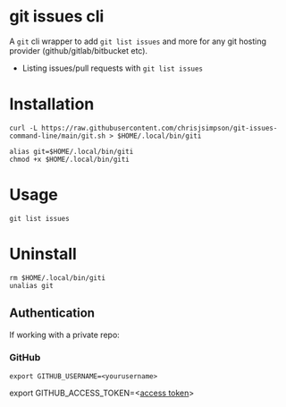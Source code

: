 # git issues cli

A `git` cli wrapper to add `git list issues` and more for
any git hosting provider (github/gitlab/bitbucket etc).

- Listing issues/pull requests with `git list issues`

# Installation

```
curl -L https://raw.githubusercontent.com/chrisjsimpson/git-issues-command-line/main/git.sh > $HOME/.local/bin/giti
```

```
alias git=$HOME/.local/bin/giti
chmod +x $HOME/.local/bin/giti
```

# Usage

```
git list issues
```

# Uninstall
```
rm $HOME/.local/bin/giti
unalias git
```

## Authentication

If working with a private repo:

### GitHub

```
export GITHUB_USERNAME=<yourusername>
```

export GITHUB_ACCESS_TOKEN=<[access token]("https://docs.github.com/en/github/authenticating-to-github/keeping-your-account-and-data-secure/creating-a-personal-access-token")>
